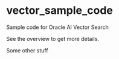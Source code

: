 # vector_sample_code
Sample code for Oracle AI Vector Search

See the overview to get more details.

Some other stuff
